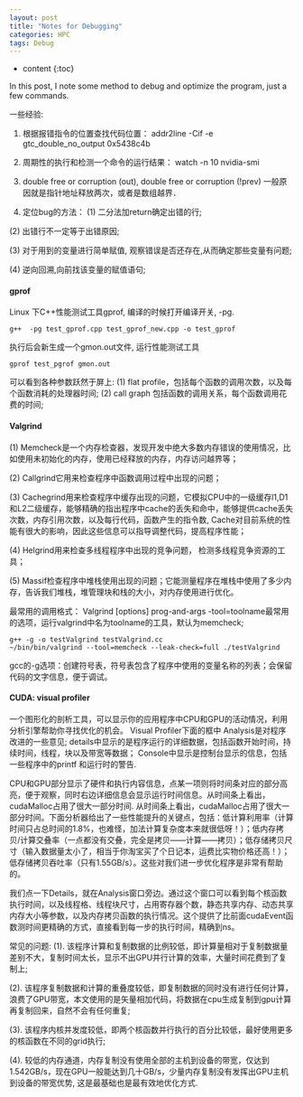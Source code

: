 ```yaml
---
layout: post
title: "Notes for Debugging"
categories: HPC
tags: Debug
--- 
```


* content
{:toc}

In this post, I note some method to debug and optimize the program, just a few commands.



一些经验:

1. 根据报错指令的位置查找代码位置：
   addr2line -Cif -e gtc_double_no_output 0x5438c4b

2. 周期性的执行和检测一个命令的运行结果：
	watch -n 10 nvidia-smi
	
3. double free or corruption (out), double free or corruption (!prev)
一般原因就是指针地址释放两次，或者是数组越界．

4. 定位bug的方法：
(1) 二分法加return确定出错的行;

(2) 出错行不一定等于出错原因;

(3) 对于用到的变量进行简单赋值, 观察错误是否还存在,从而确定那些变量有问题;

(4) 逆向回溯,向前找该变量的赋值语句;

#### **gprof**
Linux 下C++性能测试工具gprof, 编译的时候打开编译开关, -pg.
```
g++  -pg test_gprof.cpp test_gprof_new.cpp -o test_gprof
```
执行后会新生成一个gmon.out文件, 运行性能测试工具
```
gprof test_pgrof gmon.out
```
可以看到各种参数跃然于屏上:
(1) flat profile，包括每个函数的调用次数，以及每个函数消耗的处理器时间;
(2) call graph 包括函数的调用关系，每个函数调用花费的时间;

#### **Valgrind**
(1) Memcheck是一个内存检查器，发现开发中绝大多数内存错误的使用情况，比如使用未初始化的内存，使用已经释放的内存，内存访问越界等；

(2) Callgrind它用来检查程序中函数调用过程中出现的问题；

(3) Cachegrind用来检查程序中缓存出现的问题，它模拟CPU中的一级缓存l1,D1和L2二级缓存，能够精确的指出程序中cache的丢失和命中，能够提供cache丢失次数，内存引用次数，以及每行代码，函数产生的指令数, Cache对目前系统的性能有很大的影响，因此这些信息可以指导调整代码，提高程序性能；

(4) Helgrind用来检查多线程程序中出现的竞争问题， 检测多线程竞争资源的工具；

(5) Massif检查程序中堆栈使用出现的问题；它能测量程序在堆栈中使用了多少内存，告诉我们堆栈，堆管理块和栈的大小，对内存使用进行优化。

最常用的调用格式：
Valgrind [options] prog-and-args
-tool=toolname最常用的选项，运行valgrind中名为toolname的工具，默认为memcheck;
```
g++ -g -o testValgrind testValgrind.cc
~/bin/bin/valgrind --tool=memcheck --leak-check=full ./testValgrind
```
gcc的-g选项：创建符号表，符号表包含了程序中使用的变量名称的列表；会保留代码的文字信息，便于调试。

#### **CUDA: visual profiler**
一个图形化的剖析工具，可以显示你的应用程序中CPU和GPU的活动情况，利用分析引擎帮助你寻找优化的机会。 
Visual Profiler下面的框中 Analysis是对程序改进的一些意见; details中显示的是程序运行的详细数据，包括函数开始时间，持续时间，线程，块以及带宽等数据；
Console中显示是控制台显示的信息，包括一些程序中的printf 和运行时的警告.

CPU和GPU部分显示了硬件和执行内容信息，点某一项则将时间条对应的部分高亮，便于观察，同时右边详细信息会显示运行时间信息。从时间条上看出，cudaMalloc占用了很大一部分时间. 从时间条上看出，cudaMalloc占用了很大一部分时间。下面分析器给出了一些性能提升的关键点，包括：低计算利用率（计算时间只占总时间的1.8%，也难怪，加法计算复杂度本来就很低呀！）；低内存拷贝/计算交叠率（一点都没有交叠，完全是拷贝——计算——拷贝）；低存储拷贝尺寸（输入数据量太小了，相当于你淘宝买了个日记本，运费比实物价格还高！）；低存储拷贝吞吐率（只有1.55GB/s）。这些对我们进一步优化程序是非常有帮助的。

我们点一下Details，就在Analysis窗口旁边。通过这个窗口可以看到每个核函数执行时间，以及线程格、线程块尺寸，占用寄存器个数，静态共享内存、动态共享内存大小等参数，以及内存拷贝函数的执行情况。这个提供了比前面cudaEvent函数测时间更精确的方式，直接看到每一步的执行时间，精确到ns。

常见的问题:
(1). 该程序计算和复制数据的比例较低，即计算量相对于复制数据量差别不大，复制时间太长，显示不出GPU并行计算的效率，大量时间花费到了复制上;

(2). 该程序复制数据和计算的重叠度较低，即复制数据的同时没有进行任何计算，浪费了GPU带宽，本文使用的是矢量相加代码，将数据在cpu生成复制到gpu计算再复制回来，自然不会有任何重复;

(3). 该程序内核并发度较低，即两个核函数并行执行的百分比较低，最好使用更多的核函数在不同的grid执行;

(4). 较低的内存通道，内存复制没有使用全部的主机到设备的带宽，仅达到1.542GB/s，现在GPU一般能达到几十GB/s，少量内存复制没有发挥出GPU主机到设备的带宽优势, 这是最基础也是最有效地优化方式.
